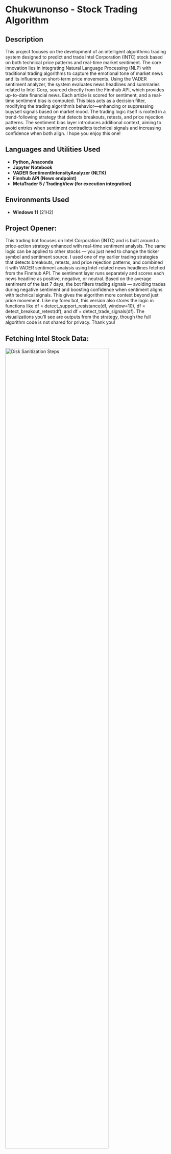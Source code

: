 <h1>Chukwunonso - Stock Trading Algorithm

<h2>Description</h2>
 This project focuses on the development of an intelligent algorithmic trading system designed to predict and trade Intel Corporation (INTC) stock based on both technical price patterns and real-time market sentiment. The core innovation lies in integrating Natural Language Processing (NLP) with traditional trading algorithms to capture the emotional tone of market news and its influence on short-term price movements.
Using the VADER sentiment analyzer, the system evaluates news headlines and summaries related to Intel Corp, sourced directly from the Finnhub API, which provides up-to-date financial news. Each article is scored for sentiment, and a real-time sentiment bias is computed. This bias acts as a decision filter, modifying the trading algorithm’s behavior—enhancing or suppressing buy/sell signals based on market mood.
The trading logic itself is rooted in a trend-following strategy that detects breakouts, retests, and price rejection patterns. The sentiment bias layer introduces additional context, aiming to avoid entries when sentiment contradicts technical signals and increasing confidence when both align.
I hope you enjoy this one!
<br />

<h2>Languages and Utilities Used</h2>

- <b>Python, Anaconda
- Jupyter Notebook
- VADER SentimentIntensityAnalyzer (NLTK)
- Finnhub API (News endpoint)
- MetaTrader 5 / TradingView (for execution integration)</b>

<h2>Environments Used </h2>

- <b>Windows 11</b> (21H2)

<h2>Project Opener:</h2>
This trading bot focuses on Intel Corporation (INTC) and is built around a price-action strategy enhanced with real-time sentiment analysis. The same logic can be applied to other stocks — you just need to change the ticker symbol and sentiment source. I used one of my earlier trading strategies that detects breakouts, retests, and price rejection patterns, and combined it with VADER sentiment analysis using Intel-related news headlines fetched from the Finnhub API.
The sentiment layer runs separately and scores each news headline as positive, negative, or neutral. Based on the average sentiment of the last 7 days, the bot filters trading signals — avoiding trades during negative sentiment and boosting confidence when sentiment aligns with technical signals. This gives the algorithm more context beyond just price movement.
Like my forex bot, this version also stores the logic in functions like df = detect_support_resistance(df, window=10), df = detect_breakout_retest(df), and df = detect_trade_signals(df). The visualizations you’ll see are outputs from the strategy, though the full algorithm code is not shared for privacy. Thank you!
<br />

<h2>Fetching Intel Stock Data:</h2>
<img src="https://imgur.com/sCbF8G3.png" height="80%" width="80%" alt="Disk Sanitization Steps"/>

<h2>Downloading VADER lEXICON:</h2>
<img src="https://imgur.com/LEaHxLI.png" height="80%" width="80%" alt="Disk Sanitization Steps"/>

<h2>Testing VADER samples for scoring and bias:</h2>
<img src="https://imgur.com/ZCRQyHn.png" height="80%" width="80%" alt="Disk Sanitization Steps"/>

<h2>Load the AG News dataset from Hugging Face and Retrieving over 1300 INTEL related news from AG News:</h2>
<img src="https://imgur.com/rzcselB.png" height="80%" width="80%" alt="Disk Sanitization Steps"/>
<img src="https://imgur.com/042lPMi.png" height="80%" width="80%" alt="Disk Sanitization Steps"/>

<h2>Creating and averaging sentiment scores from AG for trading bias:</h2>
<img src="https://imgur.com/ugOqmGP.png" height="80%" width="80%" alt="Disk Sanitization Steps"/>

<h2>Loading last 7 days of FINNHUB News and Retrieving over 70 INTEL related news:</h2>
<img src="https://imgur.com/GLFD3BD.png" height="80%" width="80%" alt="Disk Sanitization Steps"/>

<h2>Creating and averaging sentiment scores from FINNHUB for trading bias:</h2>
<img src="https://imgur.com/cc7X8eh.png" height="80%" width="80%" alt="Disk Sanitization Steps"/>

<h2>Trading Algorithm:</h2>
<h2>Transforming and cleaning data:</h2>
<img src="https://imgur.com/fBpB8cc.png" height="80%" width="80%" alt="Disk Sanitization Steps"/>

<h2>Detecting Trends, highs and lows:</h2>
<img src="https://imgur.com/g918QaZ.png" height="80%" width="80%" alt="Disk Sanitization Steps"/>

<h2>Detecting Support and Resistance levels:</h2>
<img src="https://imgur.com/j5eaCoT.png" height="80%" width="80%" alt="Disk Sanitization Steps"/>

<h2>Detecting Breakouts and Retests to give trade signals:</h2>
<img src="https://imgur.com/DxpgMTu.png" height="80%" width="80%" alt="Disk Sanitization Steps"/>

<h2>Adding Stoploss and Takeprofits to each trade:</h2>
<img src="https://imgur.com/p0SMPRS.png" height="80%" width="80%" alt="Disk Sanitization Steps"/>

<h2>Visualization of Algorithm Winrate over the last 48 hours of trading INTC WITHOUT sentiment included:</h2>
<img src="https://imgur.com/U9ZP5EC.png" height="80%" width="80%" alt="Disk Sanitization Steps"/>

<h2>Active trading bot printing trading status:</h2>
<img src="https://imgur.com/jSxc52H.png" height="80%" width="80%" alt="Disk Sanitization Steps"/>



















<h2>Applying Risk Management to trades:</h2>


<h2>Testing my Trading Bot:</h2>
I had to put the bot in a while loop to continuously scan the market every 5 minutes for trading opportunities, I changed this later on to scan every 10 seconds to prevent missing trading opportunities and keep my results consistent.
<img src="https://imgur.com/axdqg6g.png" height="80%" width="80%" alt="Disk Sanitization Steps"/>


<h2>Successful Trade executions and exits status:</h2>


<h2>Some Trade results:</h2>







# Forex-Trading-Robot
Forex Trading Algorithm #AlgorithmicTrading #TradingRobot #DataAutomation
